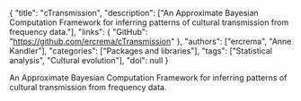 {
  "title": "cTransmission",
  "description": ["An Approximate Bayesian Computation Framework for inferring patterns of cultural transmission from frequency data."],
  "links": {
    "GitHub": "https://github.com/ercrema/cTransmission"
  },
  "authors": ["ercrema", "Anne Kandler"],
  "categories": ["Packages and libraries"],
  "tags": ["Statistical analysis", "Cultural evolution"],
  "doi": null
}

<!-- Generated by csv2md.R – do not edit by hand -->

An Approximate Bayesian Computation Framework for inferring patterns of cultural transmission from frequency data.